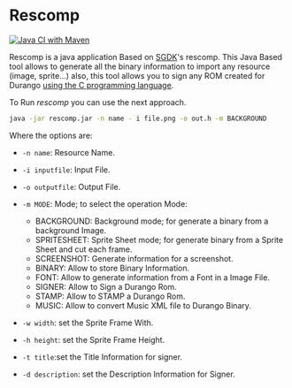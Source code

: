 # Rescomp

[![Java CI with Maven](https://github.com/durangoretro/rescomp/actions/workflows/maven.yml/badge.svg)](https://github.com/durangoretro/rescomp/actions/workflows/maven.yml)

Rescomp is a java application Based on [SGDK](https://github.com/Stephane-D/SGDK)'s rescomp. This Java Based tool allows to generate all the binary information to import any resource (image, sprite...) also, this tool allows you to sign any ROM created for Durango [using the C programming language](https://github.com/durangoretro/DurangoLib).

To Run _rescomp_ you can use the next approach.

```bash
java -jar rescomp.jar -n name - i file.png -o out.h -m BACKGROUND
```

Where the options are:

* ```-n name```: Resource Name.
* ```-i inputfile```: Input File.
* ```-o outputfile```: Output File.
* ```-m MODE```: Mode; to select the operation Mode:

    * BACKGROUND: Background mode; for generate a binary from a background Image.
    * SPRITESHEET: Sprite Sheet mode; for generate binary from a Sprite Sheet and cut each frame.
    * SCREENSHOT: Generate information for a screenshot.
    * BINARY: Allow to store Binary Information.
    * FONT: Allow to generate information from a Font in a Image File.
    * SIGNER: Allow to Sign a Durango Rom.
    * STAMP: Allow to STAMP a Durango Rom.
    * MUSIC: Allow to convert Music XML file to Durango Binary.
    
* ```-w width```: set the Sprite Frame With.
* ```-h height```: set the Sprite Frame Height.
* ```-t title```:set the Title Information for signer.
* ```-d description```: set the Description Information for Signer.
